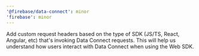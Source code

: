 ```yaml
---
'@firebase/data-connect': minor
'firebase': minor
---
```


Add custom request headers based on the type of SDK (JS/TS, React, Angular, etc) that's invoking Data Connect requests. This will help us understand how users interact with Data Connect when using the Web SDK.